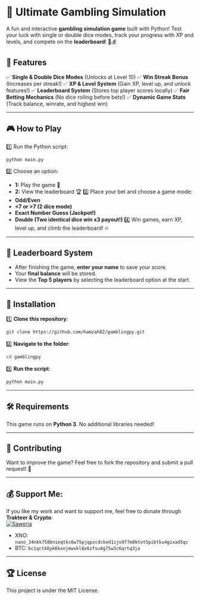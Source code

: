 # 🎲 Ultimate Gambling Simulation

A fun and interactive **gambling simulation game** built with Python! Test your luck with single or double dice modes, track your progress with XP and levels, and compete on the **leaderboard**! 🎰💰

## 🚀 Features

✅ **Single & Double Dice Modes** (Unlocks at Level 10) ✅ **Win Streak Bonus** (Increases per streak!) ✅ **XP & Level System** (Gain XP, level up, and unlock features!) ✅ **Leaderboard System** (Stores top player scores locally) ✅ **Fair Betting Mechanics** (No dice rolling before bets!) ✅ **Dynamic Game Stats** (Track balance, winrate, and highest win)

---

## 🎮 How to Play

1️⃣ Run the Python script:

```bash
python main.py
```

2️⃣ Choose an option:

- **1:** Play the game 🎲
- **2:** View the leaderboard 🏆 3️⃣ Place your bet and choose a game mode:
- **Odd/Even**
- **<7 or >7 (2 dice mode)**
- **Exact Number Guess (Jackpot!)**
- **Double (Two identical dice win x3 payout!)** 4️⃣ Win games, earn XP, level up, and climb the leaderboard! 🔥

---

## 📜 Leaderboard System

- After finishing the game, **enter your name** to save your score.
- Your **final balance** will be stored.
- View the **Top 5 players** by selecting the leaderboard option at the start.

---

## 🔧 Installation

1️⃣ **Clone this repository**:

```bash
git clone https://github.com/hamzah82/gamblingpy.git
```

2️⃣ **Navigate to the folder**:

```bash
cd gamblingpy
```

3️⃣ **Run the script**:

```bash
python main.py
```

---

## 🛠️ Requirements

This game runs on **Python 3**. No additional libraries needed!

---

## 📢 Contributing

Want to improve the game? Feel free to fork the repository and submit a pull request! 🚀

---

## 💰 Support Me:
If you like my work and want to support me, feel free to donate through **Trakteer & Crypto**:  
[![Saweria](https://img.shields.io/badge/Donate-Trakteer-red?style=for-the-badge&logo=ko-fi&logoColor=white)](https://trakteer.id/woka/tip)
* XNO: `nano_34nkk758bnieqtkc6w75pjqpzcdcked1zjo977m8ktot5pibtku4gixad5qc`
* BTC: `bc1qctk0yk6kxnjmwvkl8x6zfsu4g75w3c6qrtq3ja`

---

## 🏆 License

This project is under the MIT License.

